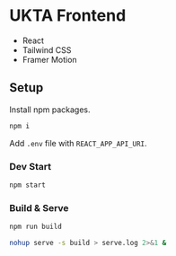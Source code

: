 # UKTA Frontend

- React
- Tailwind CSS
- Framer Motion

## Setup

Install npm packages.

```bash
npm i 
```

Add `.env` file with `REACT_APP_API_URI`.

### Dev Start

```bash
npm start 
```

### Build & Serve

```bash
npm run build
```

```bash
nohup serve -s build > serve.log 2>&1 &
```
